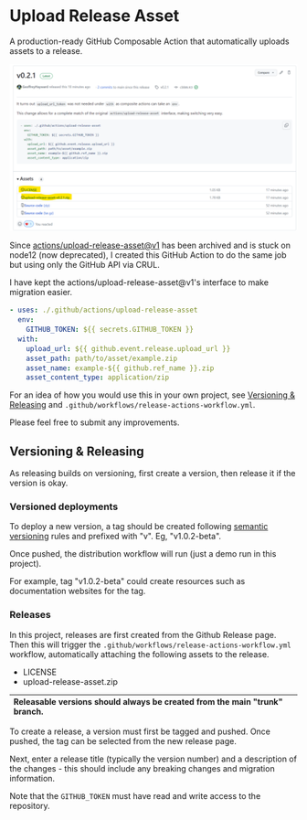 # Upload Release Asset
A production-ready GitHub Composable Action that automatically uploads assets to a release.  

![Screenshot](release-screenshot.png)

Since [actions/upload-release-asset@v1](https://github.com/actions/upload-release-asset) has been archived and is stuck on node12 (now deprecated), I created this GitHub Action to do the same job but using only the GitHub API via CRUL.

I have kept the actions/upload-release-asset@v1's interface to make migration easier. 

```yaml
- uses: ./.github/actions/upload-release-asset
  env:
    GITHUB_TOKEN: ${{ secrets.GITHUB_TOKEN }}
  with:
    upload_url: ${{ github.event.release.upload_url }}
    asset_path: path/to/asset/example.zip
    asset_name: example-${{ github.ref_name }}.zip
    asset_content_type: application/zip
```

For an idea of how you would use this in your own project, see [Versioning & Releasing](#Versioning--Releasing) and `.github/workflows/release-actions-workflow.yml`.

Please feel free to submit any improvements. 


## Versioning & Releasing

As releasing builds on versioning, first create a version, then release it if the version is okay.

### Versioned deployments

To deploy a new version, a tag should be created following [semantic versioning](https://semver.org/) rules and prefixed with "v". Eg, "v1.0.2-beta".

Once pushed, the distribution workflow will run (just a demo run in this project).

For example, tag "v1.0.2-beta" could create resources such as documentation websites for the tag.


### Releases

In this project, releases are first created from the Github Release page. Then this will trigger the `.github/workflows/release-actions-workflow.yml` workflow, automatically attaching the following assets to the release.

- LICENSE
- upload-release-asset.zip

| Releasable versions should always be created from the main "trunk" branch. |
| :--- |

To create a release, a version must first be tagged and pushed. Once pushed, the tag can be selected from the new release page.

Next, enter a release title (typically the version number) and a description of the changes - this should include any breaking changes and migration information.

Note that the `GITHUB_TOKEN` must have read and write access to the repository.
